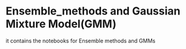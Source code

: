 # Ensemble_methods and Gaussian Mixture Model(GMM)
it contains the notebooks for Ensemble methods and GMMs


